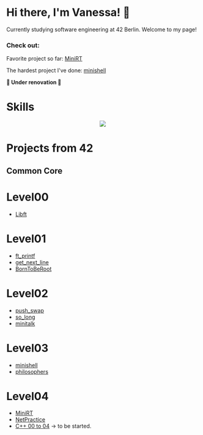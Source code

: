 # Hi there, I'm Vanessa! 🤗
Currently studying software engineering at 42 Berlin.
Welcome to my page!

### Check out:
Favorite project so far: [MiniRT](https://github.com/vados-sa/42MiniRT)

The hardest project I've done: [minishell](https://github.com/vados-sa/42minishell)

**🚧 Under renovation 🚧**

# Skills
<p align="center">
  <a href="https://skillicons.dev">
    <img src="https://skillicons.dev/icons?i=c,git,github,bash,linux,vim,vscode,notion" />
  </a>
</p>

# Projects from 42
## Common Core

# Level00
- [Libft]()
# Level01
- [ft_printf]()
- [get_next_line]()
- [BornToBeRoot]()
# Level02
- [push_swap]()
- [so_long]()
- [minitalk]()
# Level03
- [minishell](https://github.com/vados-sa/42minishell)
- [philosophers]()
# Level04
- [MiniRT](https://github.com/vados-sa/42MiniRT)
- [NetPractice]()
- [C++ 00 to 04]() -> to be started.
